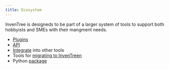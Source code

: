 ```yaml
---
title: Ecosystem
---
```


InvenTree is designeds to be part of a larger system of tools to support both hobbyists and SMEs with their mangment needs.

- [Plugins](plugin)
- [API](api)
- [Integrate](integrate) into other tools
- Tools for [migrating to InvenTreen](migrate)
- Python [package](https://inventree.readthedocs.io/en/latest/extend/python/) 
